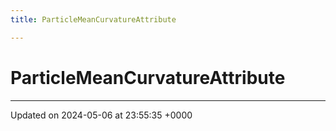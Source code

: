 ```yaml
---
title: ParticleMeanCurvatureAttribute

---
```


# ParticleMeanCurvatureAttribute





-------------------------------

Updated on 2024-05-06 at 23:55:35 +0000